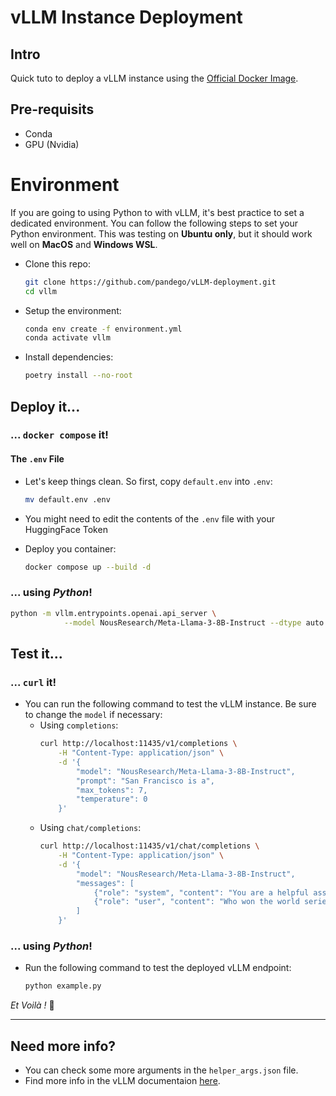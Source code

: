# vLLM Instance Deployment
## Intro
Quick tuto to deploy a vLLM instance using the [Official Docker Image](https://hub.docker.com/r/vllm/vllm-openai/tags).

## Pre-requisits
- Conda
- GPU (Nvidia)

# Environment
If you are going to using Python to with vLLM, it's best practice to set a dedicated environment. You can follow the following steps to set your Python environment. This was testing on **Ubuntu only**, but it should work well on **MacOS** and **Windows WSL**.
- Clone this repo:
    ```bash
    git clone https://github.com/pandego/vLLM-deployment.git
    cd vllm
    ```

- Setup the environment:
    ```bash
    conda env create -f environment.yml
    conda activate vllm
    ```

- Install dependencies:
    ```bash
    poetry install --no-root
    ```

## Deploy it...
### ... `docker compose` it!
#### The `.env` File
- Let's keep things clean. So first, copy `default.env` into `.env`:
  ```bash
  mv default.env .env
  ```
- You might need to edit the contents of the `.env` file with your HuggingFace Token

- Deploy you container:
    ```bash
    docker compose up --build -d
    ```
### ... using ***Python***!

```bash
python -m vllm.entrypoints.openai.api_server \
            --model NousResearch/Meta-Llama-3-8B-Instruct --dtype auto --api-key token-abc123
```

## Test it...
### ... `curl` it!
- You can run the following command to test the vLLM instance. Be sure to change the `model` if necessary:
    - Using `completions`:
        ```bash
        curl http://localhost:11435/v1/completions \
            -H "Content-Type: application/json" \
            -d '{
                "model": "NousResearch/Meta-Llama-3-8B-Instruct",
                "prompt": "San Francisco is a",
                "max_tokens": 7,
                "temperature": 0
            }'
        ```
    - Using `chat/completions`:
        ```bash
        curl http://localhost:11435/v1/chat/completions \
            -H "Content-Type: application/json" \
            -d '{
                "model": "NousResearch/Meta-Llama-3-8B-Instruct",
                "messages": [
                    {"role": "system", "content": "You are a helpful assistant."},
                    {"role": "user", "content": "Who won the world series in 2020?"}
                ]
            }'
        ```


### ... using  ***Python***!
- Run the following command to test the deployed vLLM endpoint:
    ```bash
    python example.py
    ```

*Et Voilà !* 🎈

---

## Need more info?
- You can check some more arguments in the `helper_args.json` file.
- Find more info in the vLLM documentaion [here](https://docs.vllm.ai/en/latest/serving/deploying_with_docker.html).
